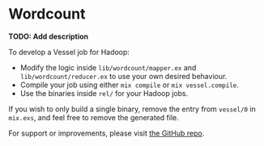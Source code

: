 # Wordcount

**TODO: Add description**

To develop a Vessel job for Hadoop:

- Modify the logic inside `lib/wordcount/mapper.ex` and `lib/wordcount/reducer.ex` to use your own desired behaviour.
- Compile your job using either `mix compile` or `mix vessel.compile`.
- Use the binaries inside `rel/` for your Hadoop jobs.

If you wish to only build a single binary, remove the entry from `vessel/0` in `mix.exs`, and feel free to remove the generated file.

For support or improvements, please visit [the GitHub repo](https://github.com/zackehh/vessel).
